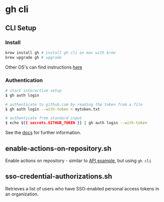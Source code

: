 # gh cli

## CLI Setup

### Install

```bash
brew install gh # install gh cli on mac with brew
brew upgrade gh # upgrade
```

Other OS's can find instructions [here](https://cli.github.com/manual/installation)

### Authentication 

```bash
# start interactive setup
$ gh auth login

# authenticate to github.com by reading the token from a file
$ gh auth login --with-token < mytoken.txt

# authenticate from standard input
$ echo ${{ secrets.GITHUB_TOKEN }} | gh auth login --with-token
```

See the [docs](https://cli.github.com/manual/gh_auth_login) for further information.

## enable-actions-on-repository.sh

Enable actions on repository - similar to [API example](./../api/enable-actions-on-repository.sh), but using `gh cli`

## sso-credential-authorizations.sh

Retrieves a list of users who have SSO-enabled personal access tokens in an organization.
